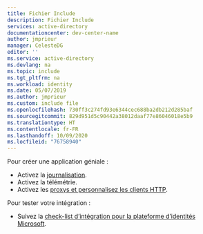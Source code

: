 ```yaml
---
title: Fichier Include
description: Fichier Include
services: active-directory
documentationcenter: dev-center-name
author: jmprieur
manager: CelesteDG
editor: ''
ms.service: active-directory
ms.devlang: na
ms.topic: include
ms.tgt_pltfrm: na
ms.workload: identity
ms.date: 05/07/2019
ms.author: jmprieur
ms.custom: include file
ms.openlocfilehash: 730ff3c274fd93e6344cec688ba2db212d285baf
ms.sourcegitcommit: 829d951d5c90442a38012daaf77e86046018e5b9
ms.translationtype: HT
ms.contentlocale: fr-FR
ms.lasthandoff: 10/09/2020
ms.locfileid: "76758940"
---
```

Pour créer une application géniale :

- Activez la [journalisation](../articles/active-directory/develop/msal-logging.md).
- Activez la télémétrie.
- Activez les [proxys et personnalisez les clients HTTP](../articles/active-directory/develop/msal-net-provide-httpclient.md).

Pour tester votre intégration :

- Suivez la [check-list d’intégration pour la plateforme d’identités Microsoft](../articles/active-directory/develop/identity-platform-integration-checklist.md).
